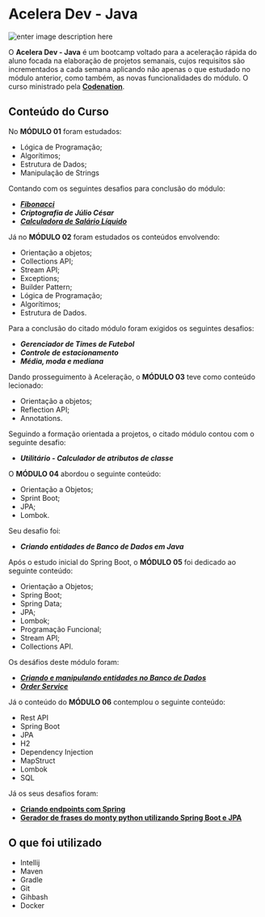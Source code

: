 # Acelera Dev - Java
![enter image description here](https://www.codenation.dev/img/social-meta-home.png)

O **Acelera Dev - Java** é um bootcamp voltado para a aceleração rápida do aluno focada na elaboração de projetos semanais, cujos requisitos são incrementados a cada semana aplicando não apenas o que estudado no módulo anterior, como também, as novas funcionalidades do módulo. O curso ministrado pela **[Codenation](https://codenation.dev/)**.

## Conteúdo do Curso
No **MÓDULO 01** foram estudados:

 - Lógica de Programação;
 - Algorítimos;
 - Estrutura de Dados;
 - Manipulação de Strings

Contando com os seguintes desafios para  conclusão do módulo:

 - [***Fibonacci***](https://github.com/thiagohrcosta/Codenation-Java/tree/master/Fibonnacci)
 - ***Criptografia de Júlio César***
 - [***Calculadora de Salário Líquido***](https://github.com/thiagohrcosta/Codenation-Java/tree/master/SalarioBase)

Já no **MÓDULO 02** foram estudados os conteúdos envolvendo: 

 - Orientação a objetos;
 - Collections API;
 - Stream API;
 - Exceptions;
 - Builder Pattern;
 - Lógica de Programação;
 - Algorítimos;
 - Estrutura de Dados.

Para a conclusão do citado módulo foram exigidos os seguintes desafios:

 - ***Gerenciador de Times de Futebol***
 - ***Controle de estacionamento***
 - ***Média, moda e mediana***

Dando prosseguimento à Aceleração, o **MÓDULO 03** teve como conteúdo lecionado:

 - Orientação a objetos;
 - Reflection API;
 - Annotations.
 
 Seguindo a formação orientada a projetos, o citado módulo contou com o seguinte desafio:
 
 - ***Utilitário - Calculador de atributos de classe***

O **MÓDULO 04** abordou o seguinte conteúdo:

 - Orientação a Objetos;
 - Sprint Boot;
 - JPA;
 - Lombok.

Seu desafio foi:

 - ***Criando entidades de Banco de Dados em Java***

Após o estudo inicial do Spring Boot, o **MÓDULO 05** foi dedicado ao seguinte conteúdo:

 - Orientação a Objetos;
 - Spring Boot;
 - Spring Data;
 - JPA;
 - Lombok;
 - Programação Funcional;
 - Stream API;
 - Collections API.

Os desáfios deste módulo foram:

 - [***Criando e manipulando entidades no Banco de Dados***](https://github.com/thiagohrcosta/Codenation-Java/tree/master/EntidadesDeBancoDeDados)
 - [***Order Service***](https://github.com/thiagohrcosta/Codenation-Java/tree/master/OrderService)
 
 Já o conteúdo do **MÓDULO 06** contemplou o seguinte conteúdo:
 
 - Rest API
 - Spring Boot
 - JPA
 - H2
 - Dependency Injection
 - MapStruct
 - Lombok
 - SQL
 
Já os seus desafios foram: 

 - [**Criando  endpoints com Spring**](https://github.com/thiagohrcosta/Codenation-Java/tree/master/EndPointsComSpring)
  - [**Gerador de frases do monty python utilizando Spring Boot e JPA**](https://github.com/thiagohrcosta/Codenation-Java/tree/master/GeradorDeFrases)

## O que foi utilizado

 - Intellij
 - Maven
 - Gradle
 - Git
 - Gihbash
 - Docker
